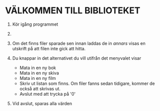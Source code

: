 # VÄLKOMMEN TILL BIBLIOTEKET

1. Kör igång programmet
2. 
3. Om det finns filer sparade sen innan laddas de in *annars* 
   visas en utskrift på att filen inte gick att hitta.

4. Du knappar in det alternativet du vill utifrån det menyvalet visar
   * Mata in en ny bok
   * Mata in en ny skiva
   * Mata in en ny film
   * Skriv ut listan som finns. Om filer fanns sedan tidigare, kommer de också att skrivas ut.
   * Avslut med att trycka på '0'

5. Vid avslut, sparas alla värden